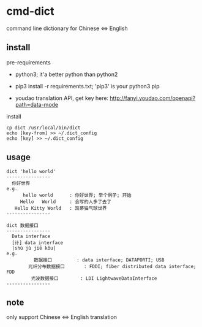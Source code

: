 # cmd-dict

command line dictionary for Chinese &lt;=> English

## install

pre-requirements

- python3; it'a better python than python2

- pip3 install -r requirements.txt; 'pip3' is your python3 pip

- youdao translation API, get key here: http://fanyi.youdao.com/openapi?path=data-mode

install

    cp dict /usr/local/bin/dict
    echo [key-from] >> ~/.dict_config
    echo [key] >> ~/.dict_config


## usage

    dict 'hello world'
    ----------------
      你好世界
    e.g.
          hello world      : 你好世界; 举个例子; 开始
         Hello   World     : 会写的人多了去了
       Hello Kitty World   : 凯蒂猫气球世界
    ----------------

    dict 数据接口
    ----------------
      Data interface
      [计] data interface
      |shù jù jiē kǒu|
    e.g.
              数据接口         : data interface; DATAPORTI; USB
            光纤分布数据接口       : FDDI; fiber distributed data interface; FDD
             光波数据接口        : LDI LightwaveDataInterface
    ----------------

## note

only support Chinese <=> English translation
